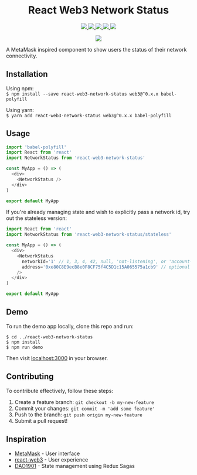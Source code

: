 <h1 align="center" markdown="1">React Web3 Network Status</h1>
<p align="center" markdown="1">
  <a href="https://travis-ci.org/rongierlach/react-web3-network-status">
    <img src="https://travis-ci.org/rongierlach/react-web3-network-status.svg?branch=master" />
  </a>
  <!-- <a href="https://coveralls.io/github/rongierlach/react-web3-network-status?branch=master">
    <img src="https://coveralls.io/repos/github/rongierlach/react-web3-newtork-status/badge.svg?branch=master" />
  </a> -->
  <a href="https://david-dm.org/rongierlach/react-web3-network-status">
    <img src="https://david-dm.org/rongierlach/react-web3-network-status.svg" />
  </a>
  <a href="https://david-dm.org/rongierlach/react-web3-network-status?type=peer">
    <img src="https://david-dm.org/rongierlach/react-web3-network-status/peer-status.svg" />
  </a>
  <a href="https://david-dm.org/rongierlach/react-web3-network-status?type=dev">
    <img src="https://david-dm.org/rongierlach/react-web3-network-status/dev-status.svg" />
  </a>
  <a href="https://standardjs.com">
    <img src="https://img.shields.io/badge/code_style-standard-brightgreen.svg" />
  </a>
</p>
<p align="center">
<img
  src="https://user-images.githubusercontent.com/4658359/30234946-21873ec8-94c8-11e7-88ee-296b098a49f8.gif"
/></p>

A MetaMask inspired component to show users the status of their network connectivity.

## Installation
Using npm:  
`$ npm install --save react-web3-network-status web3@^0.x.x babel-polyfill`  

Using yarn:  
`$ yarn add react-web3-network-status web3@^0.x.x babel-polyfill`

## Usage
```javascript
import 'babel-polyfill'
import React from 'react'
import NetworkStatus from 'react-web3-network-status'

const MyApp = () => (
  <div>
    <NetworkStatus />
  </div>
)

export default MyApp
```

If you're already managing state and wish to explicitly pass a network id, try out the stateless version:
```javascript
import React from 'react'
import NetworkStatus from 'react-web3-network-status/stateless'

const MyApp = () => (
  <div>
    <NetworkStatus
      networkId='1' // 1, 3, 4, 42, null, 'not-listening', or 'account-not-unlocked'
      address='0xe80C8E9ecB8e0F8CF75f4C5D1c15A065575a1cb9' // optional
    />
  </div>
)

export default MyApp
```

## Demo
To run the demo app locally, clone this repo and run:
```
$ cd ../react-web3-network-status
$ npm install
$ npm run demo
```
Then visit [localhost:3000](http://localhost:3000) in your browser.

## Contributing
To contribute effectively, follow these steps:
1. Create a feature branch: `git checkout -b my-new-feature`
2. Commit your changes: `git commit -m 'add some feature'`
3. Push to the branch: `git push origin my-new-feature`
4. Submit a pull request!

## Inspiration
* [MetaMask](https://github.com/MetaMask/metamask-extension) - User interface
* [react-web3](https://github.com/coopermaruyama/react-web3) - User experience
* [DAO1901](https://github.com/asseth/dao1901) - State management using Redux Sagas

